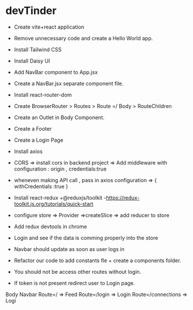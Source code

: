 # devTinder

- Create vite+react application
- Remove unnecessary code and create a Hello World app.
- Install Tailwind CSS
- Install Daisy UI
- Add NavBar component to App.jsx
- Create a NavBar.jsx separate component file.
- Install react-router-dom
- Create BrowserRouter > Routes > Route =/ Body > RouteChildren 
- Create an Outlet in Body Component.
- Create a Footer
- Create a Login Page

- Install axios
- CORS => install cors in backend project => Add middleware with configuration : origin , credentials:true
- wheneven making API call , pass in axios configuration => { withCredentials :true }
- Install react-redux +@reduxjs/toolkit -https://redux-toolkit.js.org/tutorials/quick-start
- configure store => Provider =>createSlice => add reducer to store
- Add redux devtools in chrome
- Login and see if the data is comming properly into the store
- Navbar should update as soon as user logs in
- Refactor our code to add constants fle + create a components folder.
- You should not be access other routes without login.
- If token is not present redirect user to Login page.







Body
    Navbar
    Route=/ => Feed
    Route=/login => Login
    Route=/connections => Logi
